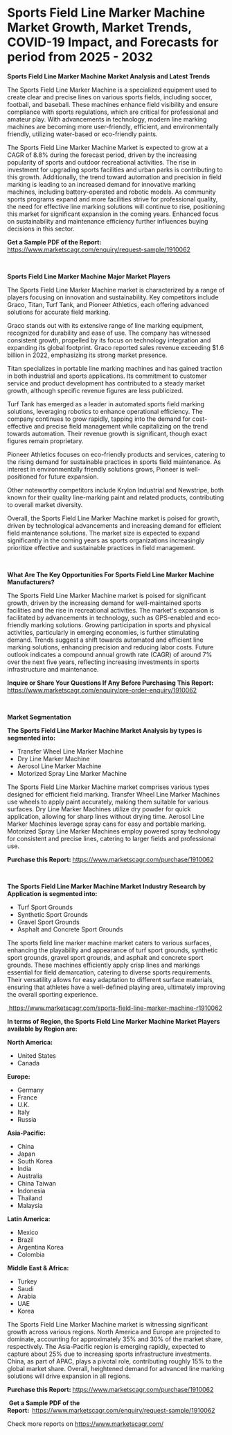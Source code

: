 <p><h1>Sports Field Line Marker Machine Market Growth, Market Trends, COVID-19 Impact, and Forecasts for period from 2025 - 2032</h1></p><p><strong>Sports Field Line Marker Machine Market Analysis and Latest Trends</strong></p>
<p><p>The Sports Field Line Marker Machine is a specialized equipment used to create clear and precise lines on various sports fields, including soccer, football, and baseball. These machines enhance field visibility and ensure compliance with sports regulations, which are critical for professional and amateur play. With advancements in technology, modern line marking machines are becoming more user-friendly, efficient, and environmentally friendly, utilizing water-based or eco-friendly paints.</p><p>The Sports Field Line Marker Machine Market is expected to grow at a CAGR of 8.8% during the forecast period, driven by the increasing popularity of sports and outdoor recreational activities. The rise in investment for upgrading sports facilities and urban parks is contributing to this growth. Additionally, the trend toward automation and precision in field marking is leading to an increased demand for innovative marking machines, including battery-operated and robotic models. As community sports programs expand and more facilities strive for professional quality, the need for effective line marking solutions will continue to rise, positioning this market for significant expansion in the coming years. Enhanced focus on sustainability and maintenance efficiency further influences buying decisions in this sector.</p></p>
<p><strong>Get a Sample PDF of the Report:&nbsp;</strong> <a href="https://www.marketscagr.com/enquiry/request-sample/1910062?utm_campaign=2097&utm_medium=2&utm_source=Github&utm_content=ia&utm_term=01032025&utm_id=sports-field-line-marker-machine">https://www.marketscagr.com/enquiry/request-sample/1910062</a></p>
<p>&nbsp;</p>
<p><strong>Sports Field Line Marker Machine Major Market Players</strong></p>
<p><p>The Sports Field Line Marker Machine market is characterized by a range of players focusing on innovation and sustainability. Key competitors include Graco, Titan, Turf Tank, and Pioneer Athletics, each offering advanced solutions for accurate field marking.</p><p>Graco stands out with its extensive range of line marking equipment, recognized for durability and ease of use. The company has witnessed consistent growth, propelled by its focus on technology integration and expanding its global footprint. Graco reported sales revenue exceeding $1.6 billion in 2022, emphasizing its strong market presence.</p><p>Titan specializes in portable line marking machines and has gained traction in both industrial and sports applications. Its commitment to customer service and product development has contributed to a steady market growth, although specific revenue figures are less publicized.</p><p>Turf Tank has emerged as a leader in automated sports field marking solutions, leveraging robotics to enhance operational efficiency. The company continues to grow rapidly, tapping into the demand for cost-effective and precise field management while capitalizing on the trend towards automation. Their revenue growth is significant, though exact figures remain proprietary.</p><p>Pioneer Athletics focuses on eco-friendly products and services, catering to the rising demand for sustainable practices in sports field maintenance. As interest in environmentally friendly solutions grows, Pioneer is well-positioned for future expansion.</p><p>Other noteworthy competitors include Krylon Industrial and Newstripe, both known for their quality line-marking paint and related products, contributing to overall market diversity.</p><p>Overall, the Sports Field Line Marker Machine market is poised for growth, driven by technological advancements and increasing demand for efficient field maintenance solutions. The market size is expected to expand significantly in the coming years as sports organizations increasingly prioritize effective and sustainable practices in field management.</p></p>
<p>&nbsp;</p>
<p><strong>What Are The Key Opportunities For Sports Field Line Marker Machine Manufacturers?</strong></p>
<p><p>The Sports Field Line Marker Machine market is poised for significant growth, driven by the increasing demand for well-maintained sports facilities and the rise in recreational activities. The market's expansion is facilitated by advancements in technology, such as GPS-enabled and eco-friendly marking solutions. Growing participation in sports and physical activities, particularly in emerging economies, is further stimulating demand. Trends suggest a shift towards automated and efficient line marking solutions, enhancing precision and reducing labor costs. Future outlook indicates a compound annual growth rate (CAGR) of around 7% over the next five years, reflecting increasing investments in sports infrastructure and maintenance.</p></p>
<p><strong>Inquire or Share Your Questions If Any Before Purchasing This Report:</strong> <a href="https://www.marketscagr.com/enquiry/pre-order-enquiry/1910062?utm_campaign=2097&utm_medium=2&utm_source=Github&utm_content=ia&utm_term=01032025&utm_id=sports-field-line-marker-machine">https://www.marketscagr.com/enquiry/pre-order-enquiry/1910062</a></p>
<p>&nbsp;</p>
<p><strong>Market Segmentation</strong></p>
<p><strong>The Sports Field Line Marker Machine Market Analysis by types is segmented into:</strong></p>
<p><ul><li>Transfer Wheel Line Marker Machine</li><li>Dry Line Marker Machine</li><li>Aerosol Line Marker Machine</li><li>Motorized Spray Line Marker Machine</li></ul></p>
<p><p>The Sports Field Line Marker Machine market comprises various types designed for efficient field marking. Transfer Wheel Line Marker Machines use wheels to apply paint accurately, making them suitable for various surfaces. Dry Line Marker Machines utilize dry powder for quick application, allowing for sharp lines without drying time. Aerosol Line Marker Machines leverage spray cans for easy and portable marking. Motorized Spray Line Marker Machines employ powered spray technology for consistent and precise lines, catering to larger fields and professional use.</p></p>
<p><strong>Purchase this Report:&nbsp;</strong><a href="https://www.marketscagr.com/purchase/1910062?utm_campaign=2097&utm_medium=2&utm_source=Github&utm_content=ia&utm_term=01032025&utm_id=sports-field-line-marker-machine">https://www.marketscagr.com/purchase/1910062</a></p>
<p>&nbsp;</p>
<p><strong>The Sports Field Line Marker Machine Market Industry Research by Application is segmented into:</strong></p>
<p><ul><li>Turf Sport Grounds</li><li>Synthetic Sport Grounds</li><li>Gravel Sport Grounds</li><li>Asphalt and Concrete Sport Grounds</li></ul></p>
<p><p>The sports field line marker machine market caters to various surfaces, enhancing the playability and appearance of turf sport grounds, synthetic sport grounds, gravel sport grounds, and asphalt and concrete sport grounds. These machines efficiently apply crisp lines and markings essential for field demarcation, catering to diverse sports requirements. Their versatility allows for easy adaptation to different surface materials, ensuring that athletes have a well-defined playing area, ultimately improving the overall sporting experience.</p></p>
<p><a href="https://www.marketscagr.com/sports-field-line-marker-machine-r1910062?utm_campaign=2097&utm_medium=2&utm_source=Github&utm_content=ia&utm_term=01032025&utm_id=sports-field-line-marker-machine">&nbsp;https://www.marketscagr.com/sports-field-line-marker-machine-r1910062</a></p>
<p><strong>In terms of Region, the Sports Field Line Marker Machine Market Players available by Region are:</strong></p>
<p>
    <p> <strong> North America: </strong>
        <ul>
            <li>United States</li>
            <li>Canada</li>
        </ul>
        </p> 
    <p> <strong> Europe: </strong>
        <ul>
            <li>Germany</li>
            <li>France</li>
            <li>U.K.</li>
            <li>Italy</li>
            <li>Russia</li>
        </ul>
        </p> 
    <p> <strong> Asia-Pacific: </strong>
        <ul>
            <li>China</li>
            <li>Japan</li>
            <li>South Korea</li>
            <li>India</li>
            <li>Australia</li>
            <li>China Taiwan</li>
            <li>Indonesia</li>
            <li>Thailand</li>
            <li>Malaysia</li>
        </ul>
        </p> 
    <p> <strong> Latin America: </strong>
        <ul>
            <li>Mexico</li>
            <li>Brazil</li>
            <li>Argentina Korea</li>
            <li>Colombia</li>
        </ul>
        </p> 
    <p> <strong> Middle East & Africa: </strong>
        <ul>
            <li>Turkey</li>
            <li>Saudi</li>
            <li>Arabia</li>
            <li>UAE</li>
            <li>Korea</li>
        </ul>
    </p>
    </p>
<p><p>The Sports Field Line Marker Machine market is witnessing significant growth across various regions. North America and Europe are projected to dominate, accounting for approximately 35% and 30% of the market share, respectively. The Asia-Pacific region is emerging rapidly, expected to capture about 25% due to increasing sports infrastructure investments. China, as part of APAC, plays a pivotal role, contributing roughly 15% to the global market share. Overall, heightened demand for advanced line marking solutions will drive expansion in all regions.</p></p>
<p><strong>Purchase this Report: </strong><a href="https://www.marketscagr.com/purchase/1910062?utm_campaign=2097&utm_medium=2&utm_source=Github&utm_content=ia&utm_term=01032025&utm_id=sports-field-line-marker-machine">https://www.marketscagr.com/purchase/1910062</a></p>
<p>&nbsp;<strong>Get a Sample PDF of the Report:&nbsp;&nbsp;</strong><a href="https://www.marketscagr.com/enquiry/request-sample/1910062?utm_campaign=2097&utm_medium=2&utm_source=Github&utm_content=ia&utm_term=01032025&utm_id=sports-field-line-marker-machine">https://www.marketscagr.com/enquiry/request-sample/1910062</a></p>
<p><strong></strong></p>
<p>Check more reports on <a href="https://www.marketscagr.com/?utm_campaign=2097&utm_medium=2&utm_source=Github&utm_content=ia&utm_term=01032025&utm_id=sports-field-line-marker-machine">https://www.marketscagr.com/</a></p>